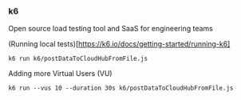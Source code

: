 ### k6
Open source load testing tool and SaaS for engineering teams

(Running local tests)[https://k6.io/docs/getting-started/running-k6]
```
k6 run k6/postDataToCloudHubFromFile.js 
```

Adding more Virtual Users (VU)
```
k6 run --vus 10 --duration 30s k6/postDataToCloudHubFromFile.js 
```